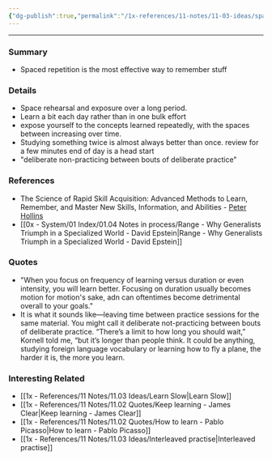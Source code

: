 ```yaml
---
{"dg-publish":true,"permalink":"/1x-references/11-notes/11-03-ideas/spaced-repetition-is-the-best-way-to-remember-things/","title":"Spaced Repetition"}
---
```


---

### Summary
- Spaced repetition is the most effective way to remember stuff

### Details
- Space rehearsal and exposure over a long period.
- Learn a bit each day rather than in one bulk effort
- expose yourself to the concepts learned repeatedly, with the spaces between increasing over time.
- Studying something twice is almost always better than once. review for a few minutes end of day is a head start
- "deliberate non-practicing between bouts of deliberate practice"

### References
- The Science of Rapid Skill Acquisition: Advanced Methods to Learn, Remember, and Master New Skills, Information, and Abilities - [Peter Hollins](https://www.goodreads.com/author/show/16593818.Peter_Hollins)
- [[0x - System/01 Index/01.04 Notes in process/Range - Why Generalists Triumph in a Specialized World - David Epstein\|Range - Why Generalists Triumph in a Specialized World - David Epstein]]

### Quotes
- "When you focus on frequency of learning versus duration or even intensity, you will learn better. Focusing on duration usually becomes motion for motion's sake, adn can oftentimes become detrimental overall to your goals."
- It is what it sounds like—leaving time between practice sessions for the same material. You might call it deliberate not-practicing between bouts of deliberate practice. “There’s a limit to how long you should wait,” Kornell told me, “but it’s longer than people think. It could be anything, studying foreign language vocabulary or learning how to fly a plane, the harder it is, the more you learn.


### Interesting Related
- [[1x - References/11 Notes/11.03 Ideas/Learn Slow\|Learn Slow]]
- [[1x - References/11 Notes/11.02 Quotes/Keep learning - James Clear\|Keep learning - James Clear]]
- [[1x - References/11 Notes/11.02 Quotes/How to learn - Pablo Picasso\|How to learn - Pablo Picasso]]
- [[1x - References/11 Notes/11.03 Ideas/Interleaved practise\|Interleaved practise]]